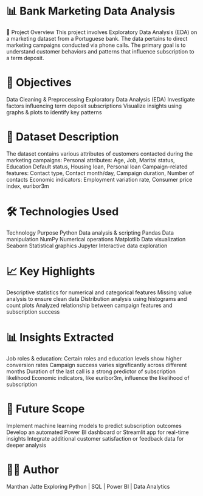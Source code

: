 # 📊 Bank Marketing Data Analysis

📖 Project Overview
This project involves Exploratory Data Analysis (EDA) on a marketing dataset from a Portuguese bank. The data pertains to direct marketing campaigns conducted via phone calls. The primary goal is to understand customer behaviors and patterns that influence subscription to a term deposit.

# 🧠 Objectives
Data Cleaning & Preprocessing
Exploratory Data Analysis (EDA)
Investigate factors influencing term deposit subscriptions
Visualize insights using graphs & plots to identify key patterns

# 📌 Dataset Description
The dataset contains various attributes of customers contacted during the marketing campaigns:
Personal attributes:
Age, Job, Marital status, Education
Default status, Housing loan, Personal loan
Campaign-related features:
Contact type, Contact month/day, Campaign duration, Number of contacts
Economic indicators:
Employment variation rate, Consumer price index, euribor3m

# 🛠️ Technologies Used
Technology	Purpose
Python	Data analysis & scripting
Pandas	Data manipulation
NumPy	Numerical operations
Matplotlib	Data visualization
Seaborn	Statistical graphics
Jupyter	Interactive data exploration

# 📈 Key Highlights
Descriptive statistics for numerical and categorical features
Missing value analysis to ensure clean data
Distribution analysis using histograms and count plots
Analyzed relationship between campaign features and subscription success

# 📊 Insights Extracted
Job roles & education: Certain roles and education levels show higher conversion rates
Campaign success varies significantly across different months
Duration of the last call is a strong predictor of subscription likelihood
Economic indicators, like euribor3m, influence the likelihood of subscription

# 🧩 Future Scope
Implement machine learning models to predict subscription outcomes
Develop an automated Power BI dashboard or Streamlit app for real-time insights
Integrate additional customer satisfaction or feedback data for deeper analysis

# 👨‍💻 Author
Manthan Jatte
Exploring Python | SQL | Power BI | Data Analytics

